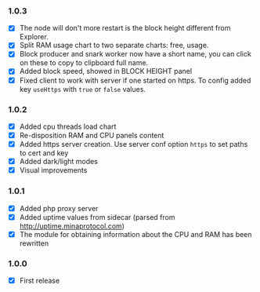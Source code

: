 ### 1.0.3
+ [x] The node will don't more restart is the block height different from Explorer.
+ [x] Split RAM usage chart to two separate charts: free, usage.
+ [x] Block producer and snark worker now have a short name, you can click on these to copy to clipboard full name.
+ [x] Added block speed, showed in BLOCK HEIGHT panel
+ [x] Fixed client to work with server if one started on https. To config added key `useHttps` with `true` or `false` values.

### 1.0.2
+ [x] Added cpu threads load chart
+ [x] Re-disposition RAM and CPU panels content
+ [x] Added https server creation. Use server conf option `https` to set paths to cert and key
+ [x] Added dark/light modes
+ [x] Visual improvements

### 1.0.1
+ [x] Added php proxy server
+ [x] Added uptime values from sidecar (parsed from http://uptime.minaprotocol.com)
+ [x] The module for obtaining information about the CPU and RAM has been rewritten 

### 1.0.0
+ [x] First release